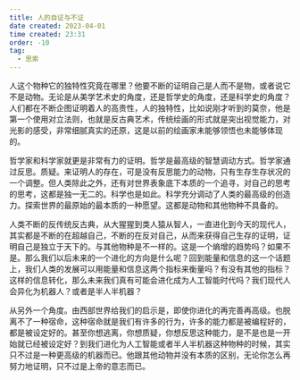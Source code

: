 ```yaml
---
title: 人的自证与不证
date created: 2023-04-01
time created: 23:31
order: -10
tag: 
  - 思索
---
```


人这个物种它的独特性究竟在哪里？他要不断的证明自己是人而不是物，或者说它不是动物。无论是从美学艺术史的角度，还是哲学史的角度，还是科学史的角度？人们都在不断企图证明着人的高贵性，人的独特性，比如说刚才听到的莫奈，他是第一个使用对立法则，也就是反古典艺术，传统绘画的形式就是突出视觉能力，对光影的感受，非常细腻真实的还原，这是以前的绘画家未能够领悟也未能够体现的。

哲学家和科学家就更是非常有力的证明。哲学是最高级的智慧调动方式。哲学家通过反思。质疑。来证明人的存在，可是没有反思能力的动物，只有生存生存状况的一个调整。但人类除此之外，还有对世界表象底下本质的一个追寻，对自己的思考的思考，这都是独一无二的。科学也是如此。科学充分调动了人类的最高级的创造力。探索世界的最原始的最本质的一种愿望。这都是动物和其他物种不具备的。

人类不断的反传统反古典，从大猩猩到类人猿从智人，一直进化到今天的现代人，其实都是不断的在超越自己，不断的在反对自己，从而来获得自己生存的证明，证明自己是独立于天下的。与其他物种是不一样的。这是一个熵增的趋势吗？如果不是。那么我们以后未来的一个进化的方向是什么呢？回到能量和信息的这一个话题上，我们人类的发展可以用能量和信息这两个指标来衡量吗？有没有其他的指标？这样的信息转化，那么未来我们真有可能会进化成为人工智能时代吗？我们现代人会异化为机器人？或者是半人半机器？

从另外一个角度。由西部世界给我们的启示是，即使你进化的再完善再高级。也脱离不了一种宿命，这种宿命就是我们有许多的行为，许多的能力都是被编程好的，都是被设定好的。甚至你想逃离，你想质疑，你想反思这种能力，是不是也是一开始就已经被设定好？到我们进化为人工智能或者半人半机器这种物种的时候，其实只不过是一种更高级的机器而已。他跟其他动物并没有本质的区别，无论你怎么再努力地证明，只不过是上帝的意志而已。